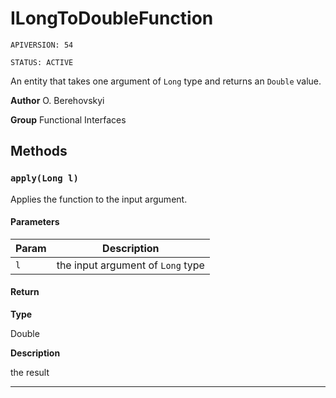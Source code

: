# ILongToDoubleFunction

`APIVERSION: 54`

`STATUS: ACTIVE`

An entity that takes one argument of `Long` type and returns an `Double` value.


**Author** O. Berehovskyi


**Group** Functional Interfaces

## Methods
### `apply(Long l)`

Applies the function to the input argument.

#### Parameters
|Param|Description|
|---|---|
|`l`|the input argument of `Long` type|

#### Return

**Type**

Double

**Description**

the result

---
